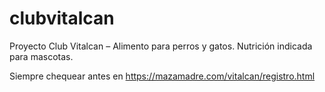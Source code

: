 # clubvitalcan
Proyecto Club Vitalcan – Alimento para perros y gatos. Nutrición indicada para mascotas.

Siempre chequear antes en
https://mazamadre.com/vitalcan/registro.html
